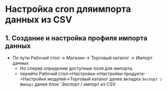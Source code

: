 Настройка cron дляимпорта данных из CSV
========================

## 1. Создание и настройка профиля импорта данных

* По пути Рабочий стол -> Магазин -> Торговый каталог -> Импорт данных 
	* Но сперва определим доступные поля для импорта.
	* перейти Рабочий стол->Настройки->Настройки продукта->Настройки модулей->Торговый каталог далее вкладка `Экспорт / Импорт` далее блок `Экспорт / импорт из CSV